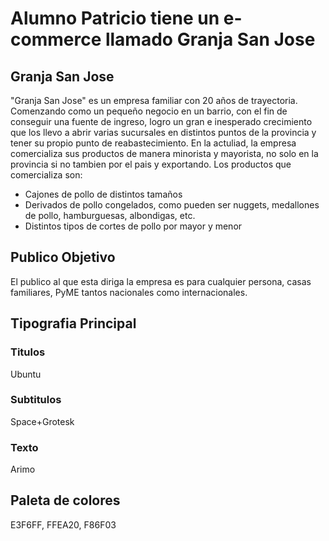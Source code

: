 # Alumno Patricio tiene un e-commerce llamado Granja San Jose
## Granja San Jose
 "Granja San Jose" es un empresa familiar con 20 años de trayectoria. Comenzando como un pequeño negocio en un barrio, con el fin de conseguir una fuente de ingreso, logro un gran e inesperado crecimiento que los llevo a abrir varias sucursales en distintos puntos de la provincia y tener su propio punto de reabastecimiento. En la actuliad, la empresa comercializa sus productos de manera minorista y mayorista, no solo en la provincia si no tambien por el pais y exportando.
 Los productos que comercializa son:
 * Cajones de pollo de distintos tamaños
 * Derivados de pollo congelados, como pueden ser nuggets, medallones de pollo, hamburguesas, albondigas, etc.
 * Distintos tipos de cortes de pollo por mayor y menor
 ## Publico Objetivo
 El publico al que esta diriga la empresa es para cualquier persona, casas familiares, PyME tantos nacionales como internacionales.
 ## Tipografia Principal
 ### Titulos
 Ubuntu
 ### Subtitulos 
 Space+Grotesk
 ### Texto
 Arimo
## Paleta de colores
E3F6FF, FFEA20, F86F03







